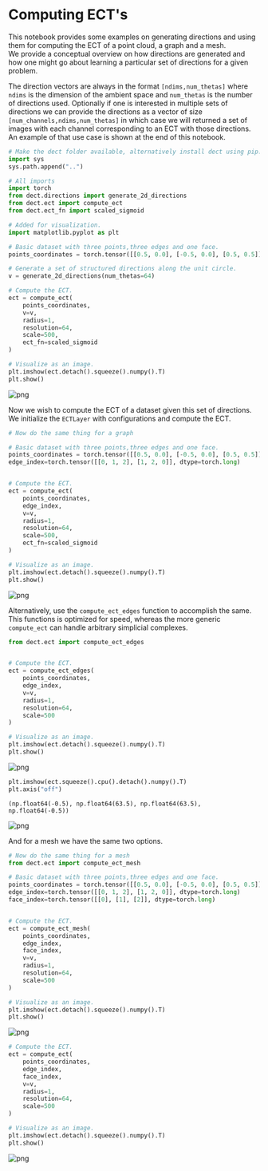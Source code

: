 # Computing ECT's
This notebook provides some examples on generating directions and using them 
for computing the ECT of a point cloud, a graph and a mesh.  
We provide a conceptual overview on how directions are generated and how one might
go about learning a particular set of directions for a given problem.

The direction vectors are always in the format `[ndims,num_thetas]` where
`ndims` is the dimension of the ambient space and `num_thetas` is the number of
directions used. Optionally if one is interested in multiple sets of directions 
we can provide the directions as a vector of size `[num_channels,ndims,num_thetas]`
in which case we will returned a set of images with each channel corresponding to 
an ECT with those directions. An example of that use case is shown at the end 
of this notebook.


```python
# Make the dect folder available, alternatively install dect using pip.
import sys 
sys.path.append("..")
```


```python
# All imports 
import torch 
from dect.directions import generate_2d_directions 
from dect.ect import compute_ect
from dect.ect_fn import scaled_sigmoid 

# Added for visualization.
import matplotlib.pyplot as plt

# Basic dataset with three points,three edges and one face.
points_coordinates = torch.tensor([[0.5, 0.0], [-0.5, 0.0], [0.5, 0.5]])

# Generate a set of structured directions along the unit circle.
v = generate_2d_directions(num_thetas=64)

# Compute the ECT.
ect = compute_ect(
    points_coordinates, 
    v=v,
    radius=1,
    resolution=64,
    scale=500,
    ect_fn=scaled_sigmoid
)

# Visualize as an image.
plt.imshow(ect.detach().squeeze().numpy().T)
plt.show()

```


    
![png](01_example_usage_files/01_example_usage_3_0.png)
    


Now we wish to compute the ECT of a dataset given this set of directions. 
We initialize the `ECTLayer` with configurations and compute the ECT. 


```python
# Now do the same thing for a graph

# Basic dataset with three points,three edges and one face.
points_coordinates = torch.tensor([[0.5, 0.0], [-0.5, 0.0], [0.5, 0.5]])
edge_index=torch.tensor([[0, 1, 2], [1, 2, 0]], dtype=torch.long)


# Compute the ECT.
ect = compute_ect(
    points_coordinates, 
    edge_index,
    v=v,
    radius=1,
    resolution=64,
    scale=500,
    ect_fn=scaled_sigmoid
)

# Visualize as an image.
plt.imshow(ect.detach().squeeze().numpy().T)
plt.show()

```


    
![png](01_example_usage_files/01_example_usage_5_0.png)
    


Alternatively, use the `compute_ect_edges` function to accomplish the same. This functions is optimized for speed, 
whereas the more generic `compute_ect` can handle arbitrary simplicial complexes.


```python
from dect.ect import compute_ect_edges


# Compute the ECT.
ect = compute_ect_edges(
    points_coordinates, 
    edge_index,
    v=v,
    radius=1,
    resolution=64,
    scale=500
)

# Visualize as an image.
plt.imshow(ect.detach().squeeze().numpy().T)
plt.show()

```


    
![png](01_example_usage_files/01_example_usage_7_0.png)
    



```python
plt.imshow(ect.squeeze().cpu().detach().numpy().T)
plt.axis("off")
```




    (np.float64(-0.5), np.float64(63.5), np.float64(63.5), np.float64(-0.5))




    
![png](01_example_usage_files/01_example_usage_8_1.png)
    


And for a mesh we have the same two options.


```python
# Now do the same thing for a mesh
from dect.ect import compute_ect_mesh

# Basic dataset with three points,three edges and one face.
points_coordinates = torch.tensor([[0.5, 0.0], [-0.5, 0.0], [0.5, 0.5]])
edge_index=torch.tensor([[0, 1, 2], [1, 2, 0]], dtype=torch.long)
face_index=torch.tensor([[0], [1], [2]], dtype=torch.long)


# Compute the ECT.
ect = compute_ect_mesh(
    points_coordinates, 
    edge_index,
    face_index,
    v=v,
    radius=1,
    resolution=64,
    scale=500
)

# Visualize as an image.
plt.imshow(ect.detach().squeeze().numpy().T)
plt.show()

```


    
![png](01_example_usage_files/01_example_usage_10_0.png)
    



```python
# Compute the ECT.
ect = compute_ect(
    points_coordinates, 
    edge_index,
    face_index,
    v=v,
    radius=1,
    resolution=64,
    scale=500
)

# Visualize as an image.
plt.imshow(ect.detach().squeeze().numpy().T)
plt.show()
```


    
![png](01_example_usage_files/01_example_usage_11_0.png)
    





```python

```
